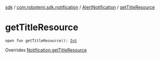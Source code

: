 [sdk](../../index.md) / [com.robotemi.sdk.notification](../index.md) / [AlertNotification](index.md) / [getTitleResource](./get-title-resource.md)

# getTitleResource

`open fun getTitleResource(): `[`Int`](https://kotlinlang.org/api/latest/jvm/stdlib/kotlin/-int/index.html)

Overrides [Notification.getTitleResource](../-notification/get-title-resource.md)

